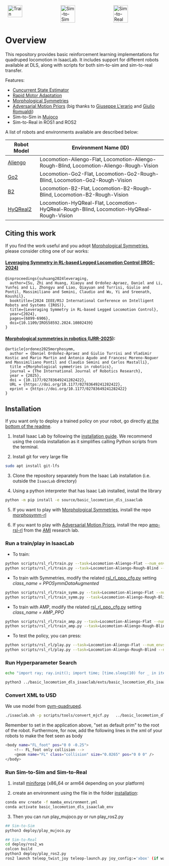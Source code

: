 <div style="display: flex; justify-content: space-around;">
  <img src="./gifs/train.gif" alt="Train" width="30%">
  <img src="./gifs/sim-to-sim.gif" alt="Sim-to-Sim" width="30%">
  <img src="./gifs/sim-to-real.gif" alt="Sim-to-Real" width="30%">
</div>

# Overview

This repository provides basic reinforcement learning implementations for quadruped locomotion in IsaacLab. It includes support for different robots available at DLS, along with scripts for both sim-to-sim and sim-to-real transfer.

Features:
- [Cuncurrent State Estimator](https://arxiv.org/pdf/2202.05481)
- [Rapid Motor Adaptation](https://arxiv.org/pdf/2107.04034)
- [Morphological Symmetries](https://arxiv.org/pdf/2403.17320) 
- [Adversarial Motion Priors](https://arxiv.org/pdf/2104.02180) (big thanks to [Giuseppe L'erario](https://github.com/Giulero) and [Giulio Romualdi](https://github.com/giulioromualdi))
- Sim-to-Sim in [Mujoco](https://github.com/google-deepmind/mujoco)
- Sim-to-Real in ROS1 and ROS2

A list of robots and environments available are described below:

| Robot Model         | Environment Name (ID)                                      |
|---------------------|------------------------------------------------------------|
| [Aliengo](https://github.com/iit-DLSLab/gym-quadruped/tree/master/gym_quadruped/robot_model/aliengo) | Locomotion-Aliengo-Flat, Locomotion-Aliengo-Rough-Blind, Locomotion-Aliengo-Rough-Vision
| [Go2](https://github.com/iit-DLSLab/gym-quadruped/tree/master/gym_quadruped/robot_model/go2) | Locomotion-Go2-Flat, Locomotion-Go2-Rough-Blind, Locomotion-Go2-Rough-Vision |
| [B2](https://github.com/iit-DLSLab/gym-quadruped/tree/master/gym_quadruped/robot_model/b2) | Locomotion-B2-Flat, Locomotion-B2-Rough-Blind, Locomotion-B2-Rough-Vision |
| [HyQReal2](https://github.com/iit-DLSLab/gym-quadruped/tree/master/gym_quadruped/robot_model/hyqreal2) | Locomotion-HyQReal-Flat, Locomotion-HyQReal-Rough-Blind, Locomotion-HyQReal-Rough-Vision |


## Citing this work

If you find the work useful and you adopt [Morphological Symmetries](https://arxiv.org/pdf/2403.17320), please consider citing one of our works:

#### [Leveraging Symmetry in RL-based Legged Locomotion Control (IROS-2024)](https://arxiv.org/pdf/2403.17320)

```
@inproceedings{suhuang2024leveraging,
  author={Su, Zhi and Huang, Xiaoyu and Ordoñez-Apraez, Daniel and Li, Yunfei and Li, Zhongyu and Liao, Qiayuan and Turrisi, Giulio and Pontil, Massimiliano and Semini, Claudio and Wu, Yi and Sreenath, Koushil},
  booktitle={2024 IEEE/RSJ International Conference on Intelligent Robots and Systems (IROS)}, 
  title={Leveraging Symmetry in RL-based Legged Locomotion Control}, 
  year={2024},
  pages={6899-6906},
  doi={10.1109/IROS58592.2024.10802439}
}
```

#### [Morphological symmetries in robotics (IJRR-2025)](https://arxiv.org/pdf/2402.15552):

```
@article{ordonez2025morphosymm,
  author = {Daniel Ordoñez-Apraez and Giulio Turrisi and Vladimir Kostic and Mario Martin and Antonio Agudo and Francesc Moreno-Noguer and Massimiliano Pontil and Claudio Semini and Carlos Mastalli},
  title ={Morphological symmetries in robotics},
  journal = {The International Journal of Robotics Research},
  year = {2025},
  doi = {10.1177/02783649241282422},
  URL = {https://doi.org/10.1177/02783649241282422},
  eprint = {https://doi.org/10.1177/02783649241282422}
}
```


## Installation

If you want only to deploy a trained policy on your robot, go directly [at the bottom of the readme](https://github.com/iit-DLSLab/basic-locomotion-dls-isaaclab/tree/main?tab=readme-ov-file#run-sim-to-sim-and-sim-to-real).

1. Install Isaac Lab by following the [installation guide](https://github.com/isaac-sim/IsaacLab). We recommend using the conda installation as it simplifies calling Python scripts from the terminal.

2. Install git for very large file
```bash
sudo apt install git-lfs
```

3. Clone the repository separately from the Isaac Lab installation (i.e. outside the `IsaacLab` directory)


4. Using a python interpreter that has Isaac Lab installed, install the library

```bash
python -m pip install -e source/basic_locomotion_dls_isaaclab
```

5. If you want to play with [Morphological Symmetries](https://arxiv.org/pdf/2403.17320), install the repo [morphosymm-rl](https://github.com/iit-DLSLab/morphosymm-rl)

6. If you want to play with [Adversarial Motion Priors](https://arxiv.org/pdf/2104.02180), install the repo [amp-rsl-rl](https://github.com/ami-iit/amp-rsl-rl) from the [AMI](https://github.com/ami-iit) research lab.

### Run a train/play in IsaacLab

- To train:

```bash
python scripts/rsl_rl/train.py --task=Locomotion-Aliengo-Flat --num_envs=4096 --headless
python scripts/rsl_rl/train.py --task=Locomotion-Aliengo-Rough-Blind --num_envs=4096 --headless
```

- To train with Symmetries, modify the related [rsl_rl_ppo_cfg.py](https://github.com/iit-DLSLab/basic-locomotion-dls-isaaclab/blob/devel/source/basic_locomotion_dls_isaaclab/basic_locomotion_dls_isaaclab/tasks/locomotion/agents/rsl_rl_ppo_cfg.py) setting *class_name = PPOSymmDataAugmented*
```bash
python scripts/rsl_rl/train_symm.py --task=Locomotion-Aliengo-Flat --num_envs=4096 --headless
python scripts/rsl_rl/train_symm.py --task=Locomotion-Aliengo-Rough-Blind --num_envs=4096 --headless
```

- To train with AMP, modify the related [rsl_rl_ppo_cfg.py](https://github.com/iit-DLSLab/basic-locomotion-dls-isaaclab/blob/devel/source/basic_locomotion_dls_isaaclab/basic_locomotion_dls_isaaclab/tasks/locomotion/agents/rsl_rl_ppo_cfg.py) setting *class_name = AMP_PPO*
```bash
python scripts/rsl_rl/train_amp.py --task=Locomotion-Aliengo-Flat --num_envs=4096 --headless
python scripts/rsl_rl/train_amp.py --task=Locomotion-Aliengo-Rough-Blind --num_envs=4096 --headless
```

- To test the policy, you can press:
```bash
python scripts/rsl_rl/play.py --task=Locomotion-Aliengo-Flat --num_envs=16
python scripts/rsl_rl/play.py --task=Locomotion-Aliengo-Rough-Blind --num_envs=16
```


### Run Hyperparameter Search

```bash
echo "import ray; ray.init(); import time; [time.sleep(10) for _ in iter(int, 1)]" | python3 (TERMINAL 1)
```

```bash
python3 ../basic_locomotion_dls_isaaclab/exts/basic_locomotion_dls_isaaclab/basic_locomotion_dls_isaaclab/hyperparameter_tuning/tuner.py --run_mode local --cfg_file ../basic_locomotion_dls_isaaclab/exts/basic_locomotion_dls_isaaclab/basic_locomotion_dls_isaaclab/hyperparameter_tuning/locomotion_aliengo_cfg.py --cfg_class LocomotionAliengoFlatTuner (TERMINAL 2)
```


### Convert XML to USD
We use model from [gym-quadruped](https://github.com/iit-DLSLab/gym-quadruped).

```bash
./isaaclab.sh -p scripts/tools/convert_mjcf.py   ../basic_locomotion_dls_isaaclab/scripts/sim_to_sim_mujoco/gym-quadruped/gym_quadruped/robot_model/aliengo/aliengo.xml   ../aliengo.usd   --import-sites   --make-instanceable
```

Remember to set in the application above, "set as default prim" to the root of the robot. Furthermore, for now, add the following lines in the xml of your robots to make the feet seen as body

```bash
<body name="FL_foot" pos="0 0 -0.25">
    <!-- FL_foot only collision -->
    <geom name="FL" class="collision" size="0.0265" pos="0 0 0" />
</body>
```


### Run Sim-to-Sim and Sim-to-Real

1. install [miniforge](https://github.com/conda-forge/miniforge/releases) (x86_64 or arm64 depending on your platform)

2. create an environment using the file in the folder [installation](https://github.com/iit-DLSLab/basic-locomotion-dls-isaaclab/tree/main/installation):


```bash
conda env create -f mamba_environment.yml
conda activate basic_locomotion_dls_isaaclab_env
```

3. Then you can run play_mujoco.py or run play_ros2.py

```bash
## Sim-to-Sim
python3 deploy/play_mujoco.py

## Sim-to-Real
cd deploy/ros2_ws
colcon build
python3 deploy/play_ros2.py 
ros2 launch teleop_twist_joy teleop-launch.py joy_config:='xbox' (if want joystick)
```
